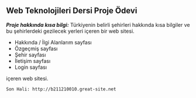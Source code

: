 ## Web Teknolojileri Dersi Proje Ödevi
***Proje hakkında kısa bilgi:***
	Türkiyenin belirli şehirleri hakkında kısa bilgiler ve bu şehirlerdeki gezilecek yerleri içeren bir web sitesi.
	
 - Hakkında / İlgi Alanlarım sayfası
 - Özgeçmiş sayfası
 - Şehir sayfası
 - İletişim sayfası
 - Login sayfası
  
içeren web sitesi.

	Son Hali: http://b211210010.great-site.net

